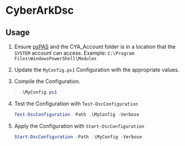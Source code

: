 # CyberArkDsc

## Usage

1. Ensure [psPAS](https://github.com/pspete/psPAS) and the CYA_Account folder is in a location that the `SYSTEM` account can access. Example: `C:\Program Files\WindowsPowerShell\Modules`

1. Update the `MyConfig.ps1` Configuration with the appropriate values.

1. Compile the Configuration.

   ```powershell
   . .\MyConfig.ps1
   ```

1. Test the Configuration with `Test-DscConfiguration`

   ```powershell
   Test-DscConfiguration -Path .\MyConfig -Verbose
   ```

1. Apply the Configuration with `Start-DscConfiguration`

   ```powershell
   Start-DscConfiguration -Path .\MyConfig -Verbose
   ```

